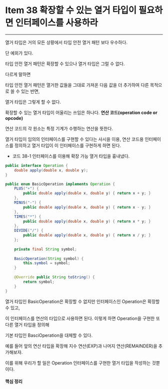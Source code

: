 # Item 38 확장할 수 있는 열거 타입이 필요하면 인터페이스를 사용하라

--------------------------------------------

열거 타입은 거의 모든 상황에서 타입 안전 열거 패턴 보다 우수하다. 

단 예외가 있다. 

타입 안전 열거 패턴은 확장할 수 있으나 열거 타입은 그럴 수 없다. 

다르게 말하면 

타입 안전 열거 패턴은 열거한 값들을 그대로 가져온 다음 값을 더 추가하여 다른 목적으로 쓸 수 있는 반면,

열거 타입은 그렇게 할 수 없다. 

확장할 수 있는 열거 타입이 어울리는 쓰임은 하나다. **연산 코드(operation code or opcode)**

연산 코드의 각 원소는 특정 기계가 수행하는 연산을 뜻한다. 

열거 타입이 임의의 인터페이스를 구현할 수 있다는 사시을 이용, 연산 코드용 인터페이스를 정의하고 열거 타입이 이 인터페이스를 구현하게 하면 된다.

* 코드 38-1 인터페이스를 이용해 확장 가능 열거 타입을 흉내냈다. 
``` java
public interface Operation {
    double apply(double x, double y);
}

public enum BasicOperation implements Operation {
    PLUS("+") {
        public double apply(double x, double y) { return x + y; }
    },
    MINUS("-") {
        public double apply(double x, double y) { return x - y; }
    },
    TIMES("*") {
        public double apply(double x, double y) { return x * y; }
    },
    DIVIDE("/") {
        public double apply(double x, double y) { return x / y; }
    };
    
    private final String symbol;
    
    BasicOperation(String symbol) {
        this.symbol = symbol;
    }
    
    @Override public String toString() {
        return symbol;
    }
}
```
열거 타입인 BasicOperation은 확장할 수 없지만 인터페이스인 Operation은 확장할 수 있고, 

이 인터페이스를 연산의 타입으로 사용하면 된다. 이렇게 하면 Operation을 구현한 또 다른 열거 타입을 정의해 

기본 타입인 BasciOperation을 대체할 수 있다. 

예를 들어 앞의 연산 타입을 확장해 지수 연산(EXP)과 나머지 연산(REMAINDER)을 추가해보자.

이를 위해 우리가 할 일은 Operation 인터페이스를 구현한 열거 타입을 작성하는 것뿐이다. 






#### 핵심 정리
